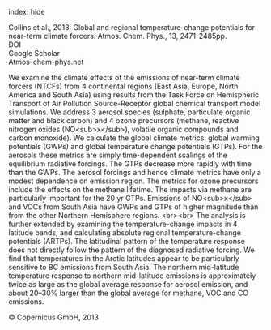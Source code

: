index: hide

<div class="Citation">

  <div class="Citation-body">
    <div class="Citation-text">Collins et al., 2013: Global and regional temperature-change potentials for near-term climate forcers. <span class="Article-journal">Atmos. Chem. Phys., </span><span class="Article-volume">13, </span>2471-2485pp.</div>
    <div class="Citation-links">
      <div class="CitationLink" data-href="https://doi.org/10.5194/acp-13-2471-2013">
        <div class="CitationLink-icon CitationLink-Doi"></div>
        <div class="CitationLink-text">DOI</div>
      </div>
      <div class="CitationLink" data-href="https://scholar.google.com/scholar?q=10.5194/acp-13-2471-2013">
        <div class="CitationLink-icon CitationLink-Scholar"></div>
        <div class="CitationLink-text">Google Scholar</div>
      </div>
      <div class="CitationLink" data-href="http://www.atmos-chem-phys.net/13/2471/2013/">
        <div class="CitationLink-icon CitationLink-Publisher"></div>
        <div class="CitationLink-text">Atmos-chem-phys.net</div>
      </div>
    </div>
  </div>
</div>

We examine the climate effects of the emissions of near-term climate forcers (NTCFs) from 4 continental regions (East Asia, Europe, North America and South Asia) using results from the Task Force on Hemispheric Transport of Air Pollution Source-Receptor global chemical transport model simulations. We address 3 aerosol species (sulphate, particulate organic matter and black carbon) and 4 ozone precursors (methane, reactive nitrogen oxides (NO&lt;sub&gt;x&lt;/sub&gt;), volatile organic compounds and carbon monoxide). We calculate the global climate metrics: global warming potentials (GWPs) and global temperature change potentials (GTPs). For the aerosols these metrics are simply time-dependent scalings of the equilibrium radiative forcings. The GTPs decrease more rapidly with time than the GWPs. The aerosol forcings and hence climate metrics have only a modest dependence on emission region. The metrics for ozone precursors include the effects on the methane lifetime. The impacts via methane are particularly important for the 20 yr GTPs. Emissions of NO&lt;sub&gt;x&lt;/sub&gt; and VOCs from South Asia have GWPs and GTPs of higher magnitude than from the other Northern Hemisphere regions. &lt;br&gt;&lt;br&gt; The analysis is further extended by examining the temperature-change impacts in 4 latitude bands, and calculating absolute regional temperature-change potentials (ARTPs). The latitudinal pattern of the temperature response does not directly follow the pattern of the diagnosed radiative forcing. We find that temperatures in the Arctic latitudes appear to be particularly sensitive to BC emissions from South Asia. The northern mid-latitude temperature response to northern mid-latitude emissions is approximately twice as large as the global average response for aerosol emission, and about 20–30% larger than the global average for methane, VOC and CO emissions.

<div class="Citation-copy">
&copy; Copernicus GmbH, 2013
</div>